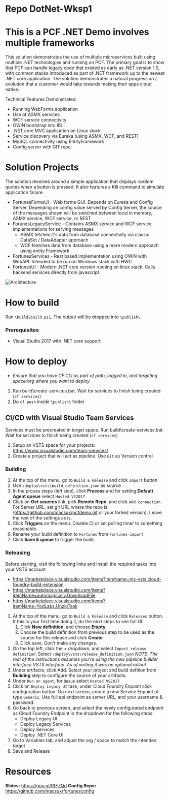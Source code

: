 # Repo DotNet-Wksp1
# This is  a PCF .NET Demo involves multiple frameworks
This solution demonstrates the use of multiple microservices built using multiple .NET technologies and running on PCF. The primary goal is to show that PCF can handle legacy code that existed as early as .NET version 1.0, with common stacks introduced as part of .NET framework up to the newest .NET core application. The solution demonstrates a natural progression / evolution that a customer would take towards making their apps cloud native.

Technical Features Demonstrated:
- Running WebForms application
- Use of ASMX services
- WCF service connectivity
- OWIN bootstrap into IIS
- .NET core MVC application on Linux stack
- Service discovery via Eureka (using ASMX, WCF, and REST)
- MySQL connectivity using EntityFramework
- Config server with GIT repo

# Solution Projects
The solution revolves around a simple application that displays random quotes when a button is pressed. It also features a Kill command to simulate application failure.
* FortunesFormsUI - Web forms GUI. Depends on Eureka and Config Server. Depending on config value served by Config Server, the source of the messages shown will be switched between local in memory, ASMX service, WCF service, or REST
* ForunesLegacyService - Contains ASMX service and WCF service implementations for serving messages
   * ASMX fetches it's data from database connectivity via classic DataSet / DataAdapter approach
   * WCF featches data from database using a more modern approach using entity Framework
* FortunesServices - Rest based implementation using OWIN with WebAPI. Intended to be run on Windows stack with HWC
* FortunesUI - Modern .NET core version running on linux stack. Calls backend services directly from javascript.

![Architecture](docs/project_architecture.png "Architecture")


# How to build
Run `\build\build.ps1`. The output will be dropped into `\publish\`
### Prerequisites
* Visual Studio 2017 with .NET core support

# How to deploy

* *Ensure that you have CF CLI as part of path, logged in, and targeting space/org where you want to deploy*

1. Run build\create-services.bat. Wait for services to finish being created (`cf services`)
2. Do `cf push` inside `\publish\` folder

## CI/CD with Visual Studio Team Services
Services must be precreated in target space. Run build\create-services.bat. Wait for services to finish being created (`cf services`)
1. Setup an VSTS space for your projects: https://www.visualstudio.com/team-services/
2. Create a project that will act as pipeline. Use `Git` as Version control
### Building
1. At the top of the menu, go to `Build & Release` and click `Import` button
2. Use `\deploy\vsts\build_definition.json` as source
3. In the proces steps (left side), click **Process** and for setting **Default Agent queue** select `Hosted VS2017` 
4. Click on **Get sources** link, pick **Remote Repo**, and click `Add connection`. For Server URL, set git URL where the repo is (https://github.com/macsux/pcfdemo.git or your forked version). Leave the rest of the settings as is.
5. Click **Triggers** on the menu. Disable CI or set polling timer to something reasonable.
6. Rename your build definition to `Fortunes` from `Fortunes-import`
7. Click **Save & queue** to trigger the build.
### Releasing
Before starting, visit the following links and install the required tasks into your VSTS account
* https://marketplace.visualstudio.com/items?itemName=ms-vsts.cloud-foundry-build-extension
* https://marketplace.visualstudio.com/items?itemName=automagically.DownloadFile
* https://marketplace.visualstudio.com/items?itemName=YodLabs.UnzipTask
1. At the top of the menu, go to `Build & Release` and click `Releases` button. If this is your first time doing it, do the next  steps to see full UI:
    1. Click **New definition**, and choose **Empty**
    2. Choose the build definition from previous step to be used as the source for this release and click **Create**
    3. Click save. Don't make any changes.
2. On the top left, click the + dropdown, and select `Import release definition`. Select `\deploy\vsts\release_definition.json` *NOTE: The rest of the instructions assumes you're using the new pipeline builder interface VSTS interface. As of writing it was an optional rollout*
3. Under artifacts, click Add. Select your project and build defition from **Building** step to configure the source of your artifacts.
3. Under `Run on agent`, for `Queue` select `Hosted VS2017`
4. Click on `Deploy Legacy UI` task, under Cloud Foundry Enpoint click configuration button. On next screen, create a new Service Enpoint of type `Generic`. Use full api endpoint as server URL, and your username & password.
5. Go back to previous screen, and select the newly configurated endpoint as Cloud Foundry Endpoint in the dropdown for the following steps:
   * Deploy Legacy UI
   * Deploy Legacy Services
   * Deploy Services
   * Deploy .NET Core UI
6. Go to Variables tab, and adjust the org / space to match the intended target
7. Save and Release


# Resources
**Slides:** https://goo.gl/RfFZQd
**Config Repo:** https://github.com/macsux/fortunesconfig
